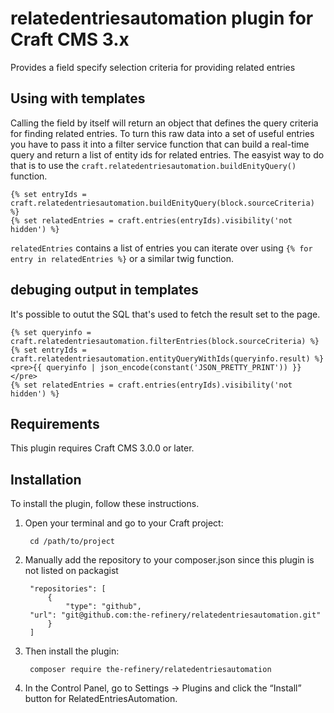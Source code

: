# relatedentriesautomation plugin for Craft CMS 3.x

Provides a field specify selection criteria for providing related entries

## Using with templates
Calling the field by itself will return an object that defines the query criteria for finding related entries. To turn this raw data into a set of useful entries you have to pass it into a filter service function that can build a real-time query and return a list of entity ids for related entries. The easyist way to do that is to use the `craft.relatedentriesautomation.buildEnityQuery()` function.

```twig
{% set entryIds = craft.relatedentriesautomation.buildEnityQuery(block.sourceCriteria) %}
{% set relatedEntries = craft.entries(entryIds).visibility('not  hidden') %}
```
`relatedEntries` contains a list of entries you can iterate over using `{% for entry in relatedEntries %}` or a similar twig function.

## debuging output in templates
It's possible to outut the SQL that's used to fetch the result set to the page.

```twig
{% set queryinfo = craft.relatedentriesautomation.filterEntries(block.sourceCriteria) %}
{% set entryIds = craft.relatedentriesautomation.entityQueryWithIds(queryinfo.result) %}
<pre>{{ queryinfo | json_encode(constant('JSON_PRETTY_PRINT')) }}</pre>
{% set relatedEntries = craft.entries(entryIds).visibility('not  hidden') %}
```

## Requirements

This plugin requires Craft CMS 3.0.0 or later.

## Installation

To install the plugin, follow these instructions.

1. Open your terminal and go to your Craft project:

        cd /path/to/project

2. Manually add the repository to your composer.json since this plugin is not listed on packagist

        "repositories": [
            {
                "type": "github",
		"url": "git@github.com:the-refinery/relatedentriesautomation.git"
            }
        ]

3. Then install the plugin:

		composer require the-refinery/relatedentriesautomation

4. In the Control Panel, go to Settings → Plugins and click the “Install” button for RelatedEntriesAutomation.
